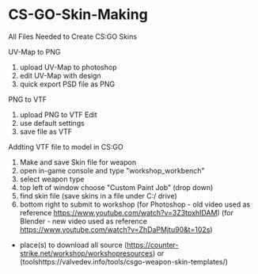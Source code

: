 # CS-GO-Skin-Making
All Files Needed to Create CS:GO Skins

UV-Map to PNG
1. upload UV-Map to photoshop
2. edit UV-Map with design
3. quick export PSD file as PNG

PNG to VTF
1. upload PNG to VTF Edit
2. use default settings
3. save file as VTF

Addting VTF file to model in CS:GO
1. Make and save Skin file for weapon
2. open in-game console and type "workshop_workbench"
3. select weapon type
4. top left of window choose "Custom Paint Job" (drop down)
5. find skin file (save skins in a file under C:/ drive)
6. bottom right to submit to workshop
(for Photoshop - old video used as reference https://www.youtube.com/watch?v=3Z3tpxhIDAM)
(for Blender - new video used as reference https://www.youtube.com/watch?v=ZhDaPMjtu90&t=102s)
- place(s) to download all source (https://counter-strike.net/workshop/workshopresources) or (toolshttps://valvedev.info/tools/csgo-weapon-skin-templates/)
